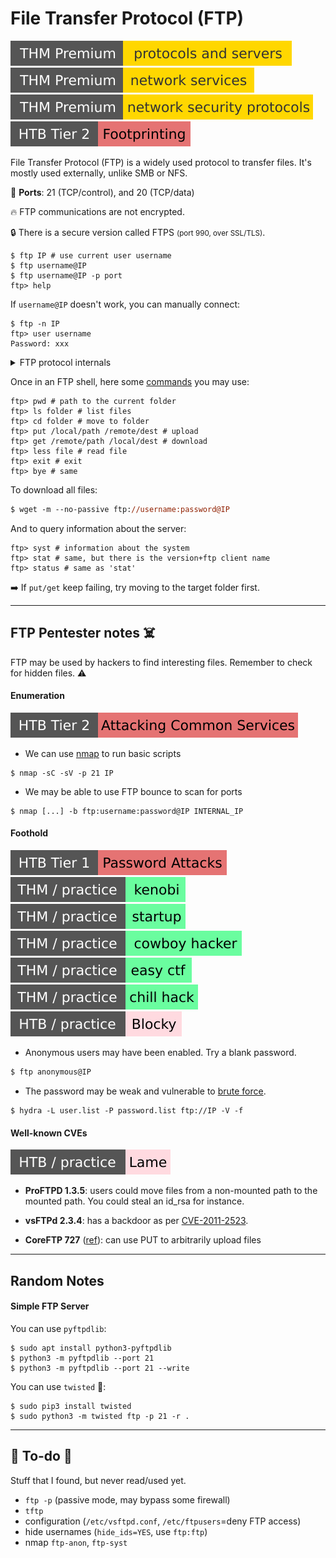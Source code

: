 # File Transfer Protocol (FTP)

[![protocolsandservers](../../../cybersecurity/_badges/thmp/protocolsandservers.svg)](https://tryhackme.com/room/protocolsandservers)
[![networkservices](../../../cybersecurity/_badges/thmp/networkservices.svg)](https://tryhackme.com/room/networkservices)
[![networksecurityprotocols](../../../cybersecurity/_badges/thmp/networksecurityprotocols.svg)](https://tryhackme.com/room/networksecurityprotocols)
[![footprinting](../../../cybersecurity/_badges/htb/footprinting.svg)](https://academy.hackthebox.com/course/preview/footprinting)

<div class="row row-cols-lg-2"><div>

File Transfer Protocol (FTP) is a widely used protocol to transfer files. It's mostly used externally, unlike SMB or NFS.

🐊️ **Ports**: 21 (TCP/control), and 20 (TCP/data)

🔥 FTP communications are not encrypted.

🔒 There is a secure version called FTPS <small>(port 990, over SSL/TLS)</small>.

```shell!
$ ftp IP # use current user username
$ ftp username@IP
$ ftp username@IP -p port
ftp> help
```

If `username@IP` doesn't work, you can manually connect:

```shell!
$ ftp -n IP
ftp> user username
Password: xxx
```

<details class="details-n">
<summary>FTP protocol internals</summary>

An FTP request is starting with the server sending `USER`, the client answering with a username, the server sending `PASS`, and the user answering back with the password.

There are two modes in FTP: active, and passive. The mode determines the port used to transfer data. Data is transferred via the port 20, while in passive mode, a port higher than 1023 will be used.

There are two channels in an FTP connection: a channel to send commands <small>(also called control)</small>, and one to transfer data. There is also a transfer mode, which could be ASCII, or binary (default). You can enter `type [a|i]` or `ascii|binary` to switch.
</details>
</div><div>

Once in an FTP shell, here some [commands](https://www.rfc-editor.org/rfc/rfc959) you may use:

```shell!
ftp> pwd # path to the current folder
ftp> ls folder # list files
ftp> cd folder # move to folder
ftp> put /local/path /remote/dest # upload
ftp> get /remote/path /local/dest # download
ftp> less file # read file
ftp> exit # exit
ftp> bye # same
```

To download all files:

```ps
$ wget -m --no-passive ftp://username:password@IP
```

And to query information about the server:

```shell!
ftp> syst # information about the system
ftp> stat # same, but there is the version+ftp client name
ftp> status # same as 'stat'
```

➡️ If `put/get` keep failing, try moving to the target folder first.
</div></div>

<hr class="sep-both">

## FTP Pentester notes ☠️

FTP may be used by hackers to find interesting files.  Remember to check for hidden files. ⚠️

<div class="row row-cols-lg-2"><div>

#### Enumeration

[![attacking_common_services](../../../cybersecurity/_badges/htb/attacking_common_services.svg)](https://academy.hackthebox.com/course/preview/attacking-common-services)

* We can use [nmap](/cybersecurity/red-team/tools/scanners/ports/nmap.md) to run basic scripts

```shell!
$ nmap -sC -sV -p 21 IP
```

* We may be able to use FTP bounce to scan for ports

```shell!
$ nmap [...] -b ftp:username:password@IP INTERNAL_IP
```

#### Foothold

[![password_attacks](../../../cybersecurity/_badges/htb/password_attacks.svg)](https://academy.hackthebox.com/course/preview/password-attacks)
[![kenobi](../../../cybersecurity/_badges/thm-p/kenobi.svg)](https://tryhackme.com/room/kenobi)
[![startup](../../../cybersecurity/_badges/thm-p/startup.svg)](https://tryhackme.com/room/startup)
[![cowboyhacker](../../../cybersecurity/_badges/thm-p/cowboyhacker.svg)](https://tryhackme.com/room/cowboyhacker)
[![easyctf](../../../cybersecurity/_badges/thm-p/easyctf.svg)](https://tryhackme.com/room/easyctf)
[![chillhack](../../../cybersecurity/_badges/thm-p/chillhack.svg)](https://tryhackme.com/room/chillhack)
[![blocky](../../../cybersecurity/_badges/htb-p/blocky.svg)](https://app.hackthebox.com/machines/Blocky)

* Anonymous users may have been enabled. Try a blank password.

```ps
$ ftp anonymous@IP
```

* The password may be weak and vulnerable to [brute force](/cybersecurity/red-team/s2.discovery/techniques/network/auth.md).

```shell!
$ hydra -L user.list -P password.list ftp://IP -V -f
```
</div><div>

#### Well-known CVEs

[![lame](../../../cybersecurity/_badges/htb-p/lame.svg)](https://app.hackthebox.com/machines/Lame)

* **ProFTPD 1.3.5**: users could move files from a non-mounted path to the mounted path. You could steal an id_rsa for instance.

* **vsFTPd 2.3.4**: has a backdoor as per [CVE-2011-2523](https://nvd.nist.gov/vuln/detail/CVE-2011-2523).

* **CoreFTP 727** ([ref](https://nvd.nist.gov/vuln/detail/CVE-2022-22836)): can use PUT to arbitrarily upload files
</div></div>

<hr class="sep-both">

## Random Notes

<div class="row row-cols-lg-2"><div>

#### Simple FTP Server

You can use `pyftpdlib`:

```shell!
$ sudo apt install python3-pyftpdlib
$ python3 -m pyftpdlib --port 21
$ python3 -m pyftpdlib --port 21 --write
```

You can use `twisted` 👻:

```shell!
$ sudo pip3 install twisted
$ sudo python3 -m twisted ftp -p 21 -r .
```
</div><div>
</div></div>

<hr class="sep-both">

## 👻 To-do 👻

Stuff that I found, but never read/used yet.

<div class="row row-cols-lg-2"><div>

* `ftp -p` (passive mode, may bypass some firewall)
* `tftp`
* configuration (`/etc/vsftpd.conf`, `/etc/ftpusers`=deny FTP access)
* hide usernames (`hide_ids=YES`, use `ftp:ftp`)
* nmap `ftp-anon`, `ftp-syst`
</div><div>
</div></div>